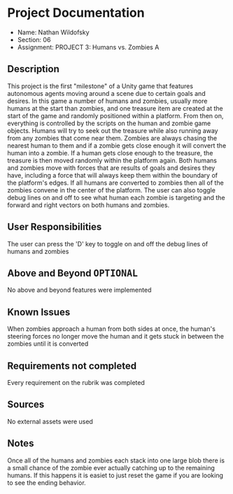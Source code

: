 # Project Documentation

-   Name: Nathan Wildofsky
-   Section: 06
-   Assignment: PROJECT 3: Humans vs. Zombies A


## Description

This project is the first "milestone" of a Unity game that features autonomous agents moving around a scene due to certain goals and desires. In this game a number of humans and zombies, usually more humans at the start than zombies, and one treasure item are created at the start of the game and randomly positioned within a platform. From then on, everything is controlled by the scripts on the human and zombie game objects. Humans will try to seek out the treasure while also running away from any zombies that come near them. Zombies are always chasing the nearest human to them and if a zombie gets close enough it will convert the human into a zombie. If a human gets close enough to the treasure, the treasure is then moved randomly within the platform again. Both humans and zombies move with forces that are results of goals and desires they have, including a force that will always keep them within the boundary of the platform's edges. If all humans are converted to zombies then all of the zombies convene in the center of the platform. The user can also toggle debug lines on and off to see what human each zombie is targeting and the forward and right vectors on both humans and zombies.

## User Responsibilities

The user can press the 'D' key to toggle on and off the debug lines of humans and zombies

## Above and Beyond <kbd>OPTIONAL</kbd>

No above and beyond features were implemented

## Known Issues

When zombies approach a human from both sides at once, the human's steering forces no longer move the human and it gets stuck in between the zombies until it is converted

## Requirements not completed

Every requirement on the rubrik was completed

## Sources

No external assets were used

## Notes

Once all of the humans and zombies each stack into one large blob there is a small chance of the zombie ever actually catching up to the remaining humans. If this happens it is easiet to just reset the game if you are looking to see the ending behavior. 
